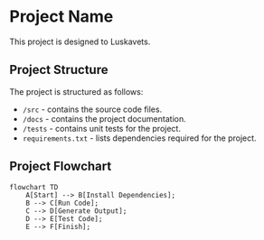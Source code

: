 # Project Name

This project is designed to Luskavets.

## Project Structure

The project is structured as follows:

- `/src` - contains the source code files.
- `/docs` - contains the project documentation.
- `/tests` - contains unit tests for the project.
- `requirements.txt` - lists dependencies required for the project.

## Project Flowchart

```mermaid
flowchart TD
    A[Start] --> B[Install Dependencies];
    B --> C[Run Code];
    C --> D[Generate Output];
    D --> E[Test Code];
    E --> F[Finish];
